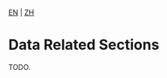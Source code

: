 [EN](./data-related-sections.md) | [ZH](./data-related-sections-zh.md)

# Data Related Sections

TODO.